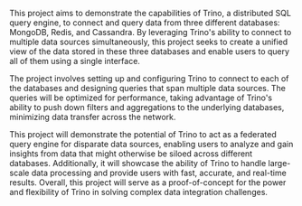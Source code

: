 This project aims to demonstrate the capabilities of Trino, a distributed SQL query engine, to connect and query data from three different databases: MongoDB, Redis, and Cassandra. By leveraging Trino's ability to connect to multiple data sources simultaneously, this project seeks to create a unified view of the data stored in these three databases and enable users to query all of them using a single interface.

The project involves setting up and configuring Trino to connect to each of the databases and designing queries that span multiple data sources. The queries will be optimized for performance, taking advantage of Trino's ability to push down filters and aggregations to the underlying databases, minimizing data transfer across the network.

This project will demonstrate the potential of Trino to act as a federated query engine for disparate data sources, enabling users to analyze and gain insights from data that might otherwise be siloed across different databases. Additionally, it will showcase the ability of Trino to handle large-scale data processing and provide users with fast, accurate, and real-time results. Overall, this project will serve as a proof-of-concept for the power and flexibility of Trino in solving complex data integration challenges.
